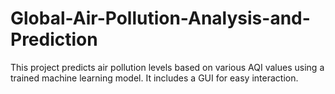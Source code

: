 # Global-Air-Pollution-Analysis-and-Prediction
This project predicts air pollution levels based on various AQI values using a trained machine learning model. It includes a GUI for easy interaction.
